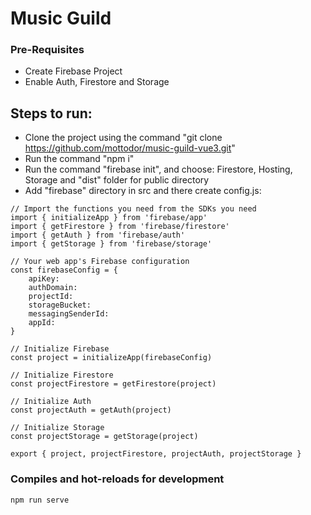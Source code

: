 # Music Guild

### Pre-Requisites

- Create Firebase Project
- Enable Auth, Firestore and Storage

## Steps to run:

- Clone the project using the command "git clone https://github.com/mottodor/music-guild-vue3.git"
- Run the command "npm i"
- Run the command "firebase init", and choose: Firestore, Hosting, Storage and "dist" folder for public directory
- Add "firebase" directory in src and there create config.js:

```
// Import the functions you need from the SDKs you need
import { initializeApp } from 'firebase/app'
import { getFirestore } from 'firebase/firestore'
import { getAuth } from 'firebase/auth'
import { getStorage } from 'firebase/storage'

// Your web app's Firebase configuration 
const firebaseConfig = {
    apiKey: 
    authDomain: 
    projectId: 
    storageBucket:
    messagingSenderId: 
    appId: 
}

// Initialize Firebase
const project = initializeApp(firebaseConfig)

// Initialize Firestore
const projectFirestore = getFirestore(project)

// Initialize Auth
const projectAuth = getAuth(project)

// Initialize Storage
const projectStorage = getStorage(project)

export { project, projectFirestore, projectAuth, projectStorage }

```

### Compiles and hot-reloads for development

```
npm run serve
```
